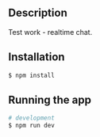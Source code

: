 ## Description

Test work - realtime chat.

## Installation

```bash
$ npm install
```

## Running the app

```bash
# development
$ npm run dev



